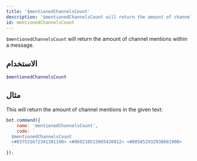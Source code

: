 ```yaml
---
title: '$mentionedChannelsCount'
description: '$mentionedChannelsCount will return the amount of channel mentions within a message.'
id: mentionedChannelsCount
---
```


`$mentionedChannelsCount` will return the amount of channel mentions within a message.

## الاستخدام

```php
$mentionedChannelsCount
```

## مثال

This will return the amount of channel mentions in the given text:

```javascript
bot.command({
    name: 'mentionedChannelsCount',
    code: `
  $mentionedChannelsCount
  <#837531672341381190> <#869210515065426012> <#805852932938661900>
  `
});
```
